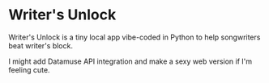 # Writer's Unlock
Writer's Unlock is a tiny local app vibe-coded in Python to help songwriters beat writer's block.

I might add Datamuse API integration and make a sexy web version if I'm feeling cute.
